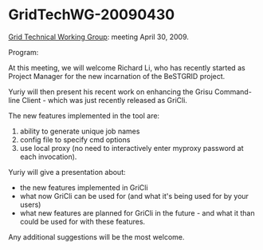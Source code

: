 # GridTechWG-20090430

[Grid Technical Working Group](/wiki/spaces/BeSTGRID/pages/3818228403): meeting April 30, 2009.

Program:

At this meeting, we will welcome Richard Li, who has recently started as Project Manager for the new incarnation of the BeSTGRID project.

Yuriy will then present his recent work on enhancing the Grisu Command-line Client - which was just recently released as GriCli.

The new features implemented in the tool are:

1. ability to generate unique job names
2. config file to specify cmd options
3. use local proxy (no need to interactively enter myproxy password at each invocation).

Yuriy will give a presentation about:

- the new features implemented in GriCli
- what now GriCli can be used for (and what it's being used for by your users)
- what new features are planned for GriCli in the future - and what it than could be used for with these features.

Any additional suggestions will be the most welcome.
